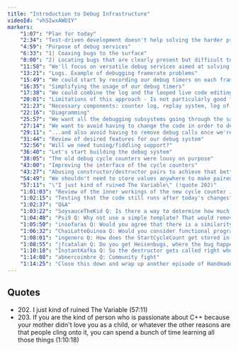 ```yaml
---
title: "Introduction to Debug Infrastructure"
videoId: "vhSIwxAWDIY"
markers:
    "1:07": "Plan for today"
    "2:34": "Test-driven development doesn't help solving the harder problems of game programming"
    "4:59": "Purpose of debug services"
    "6:33": "1) Coaxing bugs to the surface"
    "8:00": "2) Locating bugs that are clearly present but difficult to pinpoint"
    "11:58": "We'll focus on versatile debug services aimed at solving difficult bugs"
    "13:21": "Logs. Example of debugging framerate problems"
    "15:49": "We could start by recording our debug timers on each frame"
    "16:35": "Simplifying the usage of our debug timers"
    "17:38": "We could combine the log and the looped live code editing replay system"
    "20:01": "Limitations of this approach - Is not particularly good for multithreading problems"
    "21:23": "Necessary components: counter log, replay system, log of memory consumption and diagramming"
    "22:16": "Diagramming"
    "25:57": "We want all the debugging subsystems going through the same log"
    "27:14": "We want to avoid having to change the code in order to debug it..."
    "29:11": "...and also avoid having to remove debug calls once we're done"
    "31:44": "Review of desired features for our debug system"
    "32:56": "Will we need tuning/fiddling support?"
    "36:40": "Let's start building the debug system"
    "38:05": "The old debug cycle counters were lousy on purpose"
    "43:00": "Improving the interface of the cycle counters"
    "43:27": "Abusing constructor/destructor pairs to achieve that better interface"
    "54:49": "We shouldn't need to store values anywhere to make paired calls at the beginning and end of a frame"
    "57:11": "\"I just kind of ruined The Variable\" (!quote 202)"
    "1:01:03": "Review of the inner workings of the new cycle counter interface"
    "1:02:15": "Testing that the code still runs after today's changes"
    "1:02:37": "Q&A"
    "1:03:22": "SoysauceTheKid Q: Is there a way to determine how much overhead the debug takes when it is enabled? (Or is there such a thing as debug levels?)"
    "1:04:48": "Psi9 Q: Why not use a simple template? That would remove storing the ID, e.g. template<int ID> struct timed_block {};"
    "1:05:50": "insofaras Q: Would you agree that there is a similarity between test driven development and \"writing the usage code first\"?"
    "1:06:32": "ChaiLatteQuinoa Q: Would you consider functional programming for game development?"
    "1:08:01": "ingenero Q: How does the StartCycleCount get stored in the struct when you don't explicitly set StartCycleCount = StartCycleCountInit or something what you did with the ID?"
    "1:08:55": "jfcatalan Q: Do you get Heisenbugs, where the bug happens only when there's not any debug code running?"
    "1:10:18": "InstantKafka Q: So the destructor gets called right when it goes out of scope? (!quote 203)"
    "1:14:08": "abnercoimbre Q: Community fight"
    "1:14:25": "Close this down and wrap up another episode of Handmade Hero"
---
```


## Quotes

* 202\. I just kind of ruined The Variable (57:11)
* 203\. If you are the kind of person who is passionate about C++ because your mother didn't love you as a child, or whatever the other reasons are that people cling onto it, you can spend a bunch of time learning all those things (1:10:18)
